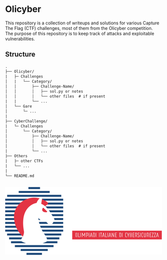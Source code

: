 # Olicyber
This repository is a collection of writeups and solutions for various Capture The Flag (CTF) challenges, most of them from the Olicyber competition. The purpose of this repository is to keep track of attacks and exploitable vulnerabilities.

## Structure
```
.
├── Olicyber/
|   ├─ Challenges
│   |   └── Category/
│   │       ├── Challenge-Name/
│   │       │   ├── sol.py or notes
│   │       │   └── other files  # if present
|   |       └── ...
│   └── Gare
│       └─ ...
|
├── CyberChallenge/
|   └─ Challenges
│       └── Category/
│           ├── Challenge-Name/
│           │   ├── sol.py or notes
│           │   └── other files  # if present
|           └── ...
├── Others
|   ├─ other CTFs
|   └── ...
|
└── README.md
```
##

![alt text](images/logo.svg)
